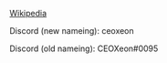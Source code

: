 [Wikipedia](https://de.wikipedia.org/wiki/Benutzer:CEOXeon)

Discord (new nameing): ceoxeon

Discord (old nameing): CEOXeon#0095
